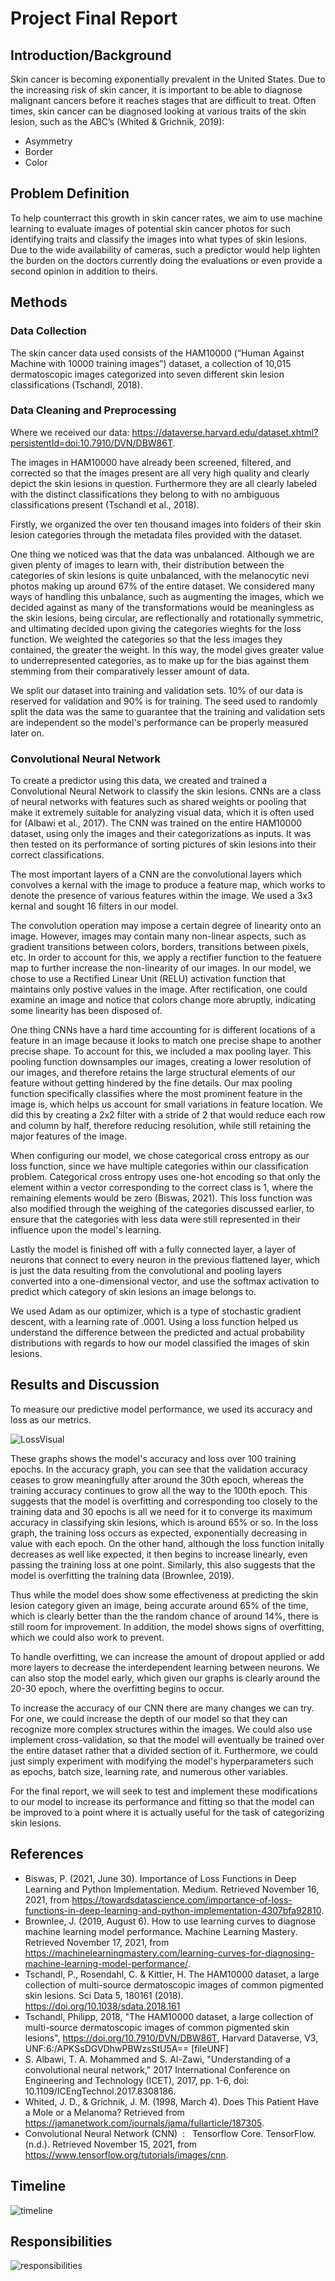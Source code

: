 
# Project Final Report

## Introduction/Background
Skin cancer is becoming exponentially prevalent in the United States. Due to the increasing risk of skin cancer, it is important to be able to diagnose malignant cancers before it reaches stages that are difficult to treat. Often times, skin cancer can be diagnosed looking at various traits of the skin lesion, such as the ABC’s (Whited & Grichnik, 2019):  

* Asymmetry
* Border
* Color

## Problem Definition
To help counterract this growth in skin cancer rates, we aim to use machine learning to evaluate images of potential skin cancer photos for such identifying traits and classify the images into what types of skin lesions. Due to the wide availability of cameras, such a predictor would help lighten the burden on the doctors currently doing the evaluations or even provide a second opinion in addition to theirs.

## Methods

### Data Collection
The skin cancer data used consists of the HAM10000 (“Human Against Machine with 10000 training images”) dataset, a collection of 10,015 dermatoscopic images categorized into seven different skin lesion classifications (Tschandl, 2018).

### Data Cleaning and Preprocessing
Where we received our data: https://dataverse.harvard.edu/dataset.xhtml?persistentId=doi:10.7910/DVN/DBW86T.

The images in HAM10000 have already been screened, filtered, and corrected so that the images present are all very high quality and clearly depict the skin lesions in question. Furthermore they are all clearly labeled with the distinct classifications they belong to with no ambiguous classifications present (Tschandl et al., 2018). 

Firstly, we organized the over ten thousand images into folders of their skin lesion categories through the metadata files provided with the dataset.

One thing we noticed was that the data was unbalanced. Although we are given plenty of images to learn with, their distribution between the categories of skin lesions is quite unbalanced, with the melanocytic nevi photos making up around 67% of the entire dataset. We considered many ways of handling this unbalance, such as augmenting the images, which we decided against as many of the transformations would be meaningless as the skin lesions, being circular, are reflectionally and rotationally symmetric, and ultimating decided upon giving the categories wieghts for the loss function. We weighted the categories so that the less images they contained, the greater the weight. In this way, the model gives greater value to underrepresented categories, as to make up for the bias against them stemming from their comparatively lesser amount of data.

We split our dataset into training and validation sets. 10% of our data is reserved for validation and 90% is for training. The seed used to randomly split the data was the same to guarantee that the training and validation sets are independent so the model's performance can be properly measured later on.

### Convolutional Neural Network
To create a predictor using this data, we created and trained a Convolutional Neural Network to classify the skin lesions. CNNs are a class of neural networks with features such as shared weights or pooling that make it extremely suitable for analyzing visual data, which it is often used for (Albawi et al., 2017). The CNN was trained on the entire HAM10000 dataset, using only the images and their categorizations as inputs. It was then tested on its performance of sorting pictures of skin lesions into their correct classifications.

The most important layers of a CNN are the convolutional layers which convolves a kernal with the image to produce a feature map, which works to denote the presence of various features within the image. We used a 3x3 kernal and sought 16 filters in our model.

The convolution operation may impose a certain degree of linearity onto an image. However, images may contain many non-linear aspects, such as gradient transitions between colors, borders, transitions between pixels, etc. In order to account for this, we apply a rectifier function to the featuere map to further increase the non-linearity of our images. In our model, we chose to use a Rectified Linear Unit (RELU) activation function that maintains only postive values in the image. After rectification, one could examine an image and notice that colors change more abruptly, indicating some linearity has been disposed of. 

One thing CNNs have a hard time accounting for is different locations of a feature in an image because it looks to match one precise shape to another precise shape. To account for this, we included a max pooling layer. This pooling function downsamples our images, creating a lower resolution of our images, and therefore retains the large structural elements of our feature without getting hindered by the fine details. Our max pooling function specifically classifies where the most prominent feature in the image is, which helps us account for small variations in feature location. We did this by creating a 2x2 filter with a stride of 2 that would reduce each row and column by half, therefore reducing resolution, while still retaining the major features of the image. 

When configuring our model, we chose categorical cross entropy as our loss function, since we have multiple categories within our classification problem. Categorical cross entropy uses one-hot encoding so that only the element within a vector corresponding to the correct class is 1, where the remaining elements would be zero (Biswas, 2021). This loss function was also modified through the weighing of the categories discussed earlier, to ensure that the categories with less data were still represented in their influence upon the model's learning.

Lastly the model is finished off with a fully connected layer, a layer of neurons that connect to every neuron in the previous flattened layer, which is just the data resulting from the convolutional and pooling layers converted into a one-dimensional vector, and use the softmax activation to predict which category of skin lesions an image belongs to.

We used Adam as our optimizer, which is a type of stochastic gradient descent, with a learning rate of .0001. Using a loss function helped us understand the difference between the predicted and actual probability distributions with regards to how our model classified the images of skin lesions.

## Results and Discussion
To measure our predictive model performance, we used its accuracy and loss as our metrics.

![LossVisual](/assets/LossVisual.PNG)

These graphs shows the model's accuracy and loss over 100 training epochs. 
In the accuracy graph, you can see that the validation accuracy ceases to grow meaningfully after around the 30th epoch, whereas the training accuracy continues to grow all the way to the 100th epoch. This suggests that the model is overfitting and corresponding too closely to the training data and 30 epochs is all we need for it to converge its maximum accuracy in classifying skin lesions, which is around 65% or so.
In the loss graph, the training loss occurs as expected, exponentially decreasing in value with each epoch. On the other hand, although the loss function initally decreases as well like expected, it then begins to increase linearly, even passing the training loss at one point. Similarly, this also suggests that the model is overfitting the training data (Brownlee, 2019).

Thus while the model does show some effectiveness at predicting the skin lesion category given an image, being accurate around 65% of the time, which is clearly better than the the random chance of around 14%, there is still room for improvement. In addition, the model shows signs of overfitting, which we could also work to prevent.

To handle overfitting, we can increase the amount of dropout applied or add more layers to decrease the interdependent learning between neurons. We can also stop the model early, which given our graphs is clearly around the 20-30 epoch, where the overfitting begins to occur.

To increase the accuracy of our CNN there are many changes we can try. For one, we could increase the depth of our model so that they can recognize more complex structures within the images. We could also use implement cross-validation, so that the model will eventually be trained over the entire dataset rather that a divided section of it. Furthermore, we could just simply experiment with modifying the model's hyperparameters such as epochs, batch size, learning rate, and numerous other variables.

For the final report, we will seek to test and implement these modifications to our model to increase its performance and fitting so that the model can be improved to a point where it is actually useful for the task of categorizing skin lesions.

## References
* Biswas, P. (2021, June 30). Importance of Loss Functions in Deep Learning and Python Implementation. Medium. Retrieved November 16, 2021, from https://towardsdatascience.com/importance-of-loss-functions-in-deep-learning-and-python-implementation-4307bfa92810. 
* Brownlee, J. (2019, August 6). How to use learning curves to diagnose machine learning model performance. Machine Learning Mastery. Retrieved November 17, 2021, from https://machinelearningmastery.com/learning-curves-for-diagnosing-machine-learning-model-performance/. 
* Tschandl, P., Rosendahl, C. & Kittler, H. The HAM10000 dataset, a large collection of multi-source dermatoscopic images of common pigmented skin lesions. Sci Data 5, 180161 (2018). https://doi.org/10.1038/sdata.2018.161
* Tschandl, Philipp, 2018, "The HAM10000 dataset, a large collection of multi-source dermatoscopic images of common pigmented skin lesions", https://doi.org/10.7910/DVN/DBW86T, Harvard Dataverse, V3, UNF:6:/APKSsDGVDhwPBWzsStU5A== [fileUNF]
* S. Albawi, T. A. Mohammed and S. Al-Zawi, "Understanding of a convolutional neural network," 2017 International Conference on Engineering and Technology (ICET), 2017, pp. 1-6, doi: 10.1109/ICEngTechnol.2017.8308186.
* Whited, J. D., & Grichnik, J. M. (1998, March 4). Does This Patient Have a Mole or a Melanoma? Retrieved from https://jamanetwork.com/journals/jama/fullarticle/187305. 
* Convolutional Neural Network (CNN) &nbsp;: &nbsp; Tensorflow Core. TensorFlow. (n.d.). Retrieved November 15, 2021, from https://www.tensorflow.org/tutorials/images/cnn. 

## Timeline
![timeline](/assets/timeline.png)

## Responsibilities
![responsibilities](/assets/responsibilities.PNG)
